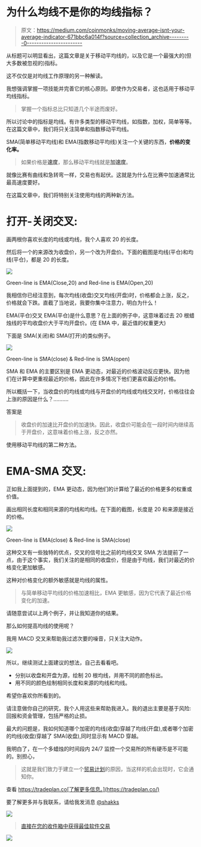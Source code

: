 # 为什么均线不是你的均线指标？

> 原文：<https://medium.com/coinmonks/moving-average-isnt-your-average-indicator-671bbc6a014f?source=collection_archive---------0----------------------->

从标题可以明显看出，这篇文章是关于移动平均线的，以及它是一个最强大的(但大多数被忽视的)指标。

这不仅仅是对均线工作原理的另一种解读。

我想强调掌握一项技能并完善它的核心原则。即使作为交易者，这也适用于移动平均线指标。

> 掌握一个指标总比只知道几个半途而废好。

所以讨论中的指标是均线。有许多类型的移动平均线，如指数，加权，简单等等。在这篇文章中，我们将只关注简单和指数移动平均线。

SMA(简单移动平均线)和 EMA(指数移动平均线)关注一个关键的东西，**价格的变化率。**

> 如果价格是**速度**，那么移动平均线就是**加速度**。

就像比赛有曲线和急转弯一样，交易也有起伏。这就是为什么在比赛中加速通常比最高速度要好。

在这篇文章中，我们将特别关注使用均线的两种新方法。

# **打开-关闭交叉:**

画两根你喜欢长度的均线或均线，我个人喜欢 20 的长度。

然后将一个的来源改为收盘价，另一个改为开盘价。下面的截图是均线(平仓)和均线(平仓)，都是 20 的长度。

![](img/d4b19e5e19486991ea35860d361fbc11.png)

Green-line is EMA(Close,20) and Red-line is EMA(Open,20)

我相信你已经注意到，每次均线(收盘)交叉均线(开盘)时，价格都会上涨，反之，价格就会下跌。直截了当地说，我要你集中注意力，明白为什么！

EMA(平仓)交叉 EMA(平仓)是什么意思？在上面的例子中，这意味着过去 20 根蜡烛线的平均收盘价大于平均开盘价。(在 EMA 中，最近值的权重更大)

下面是 SMA(关闭)和 SMA(打开)的类似例子。

![](img/43fa638294c46c5eae38cd2b11c69c8f.png)

Green-line is SMA(close) & Red-line is SMA(open)

SMA 和 EMA 的主要区别是 EMA 更动态，对最近的价格波动反应更快。因为他们在计算中更重视最近的价格，因此在许多情况下他们更喜欢最近的价格。

所以概括一下，当收盘价的均线或均线与开盘价的均线或均线交叉时，价格往往会上涨的原因是什么？……….

答案是

> 收盘价的加速比开盘价的加速快。因此，收盘价可能会在一段时间内继续高于开盘价，这意味着价格上涨，反之亦然。

使用移动平均线的第二种方法。

# **EMA-SMA 交叉:**

正如我上面提到的，EMA 更动态，因为他们的计算给了最近的价格更多的权重或价值。

画出相同长度和相同来源的均线和均线。在下面的截图，长度是 20 和来源是接近的价格。

![](img/4a60eef9331198f561762363b48f7887.png)

Green-line is EMA(close) & Red-line is SMA(close)

这种交叉有一些独特的优点，交叉的信号比之前的均线交叉 SMA 方法提前了一点，由于这个事实，我们关注的是相同的收盘价，但是由于均线，我们对最近的价格变化更加敏感。

这种对价格变化的额外敏感就是均线的属性。

> 与简单移动平均线的价格加速相比，EMA 更敏感，因为它代表了最近价格变化的加速。

请随意尝试以上两个例子，并让我知道你的结果。

那么如何提高均线的使用呢？

我用 MACD 交叉来帮助我过滤次要的噪音，只关注大动作。

![](img/e72bcb4480e4fc02ac3fe68fc0778861.png)

所以，继续测试上面建议的想法，自己去看看吧。

*   分别以收盘和开盘为源，绘制 20 根均线，并用不同的颜色标出。
*   用不同的颜色绘制相同长度和来源的均线和均线。

希望你喜欢你所看到的。

请注意做你自己的研究，我个人用这些来帮助我进入。我的退出主要是基于风险:回报和资金管理，包括严格的止损。

最大的问题是，我如何知道哪个加密的均线(收盘)穿越了均线(开盘),或者哪个加密的均线(收盘)穿越了 SMA(收盘),同时显示有 MACD 穿越。

我明白了，在一个多蜡烛的时间段内 24/7 监控一个交易所的所有硬币是不可能的。别担心，

> 这就是我们致力于建立一个[贸易计划](http://Tradeplan.co)的原因，当这样的机会出现时，它会通知你。

查看 https://tradeplan.co[了解更多信息。](https://tradeplan.co/)

要了解更多并与我联系，请给我发消息 [@shakks](https://twitter.com/shakks)

[![](img/673b3528e0b341cca62769c9baa632cd.png)](https://coincodecap.com)

> [直接在您的收件箱中获得最佳软件交易](https://coincodecap.com/?utm_source=coinmonks)

[![](img/7c0b3dfdcbfea594cc0ae7d4f9bf6fcb.png)](https://coincodecap.com/?utm_source=coinmonks)